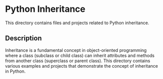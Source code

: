 # Python Inheritance

This directory contains files and projects related to Python inheritance.

## Description

Inheritance is a fundamental concept in object-oriented programming where a class (subclass or child class) can inherit attributes and methods from another class (superclass or parent class). This directory contains various examples and projects that demonstrate the concept of inheritance in Python.

